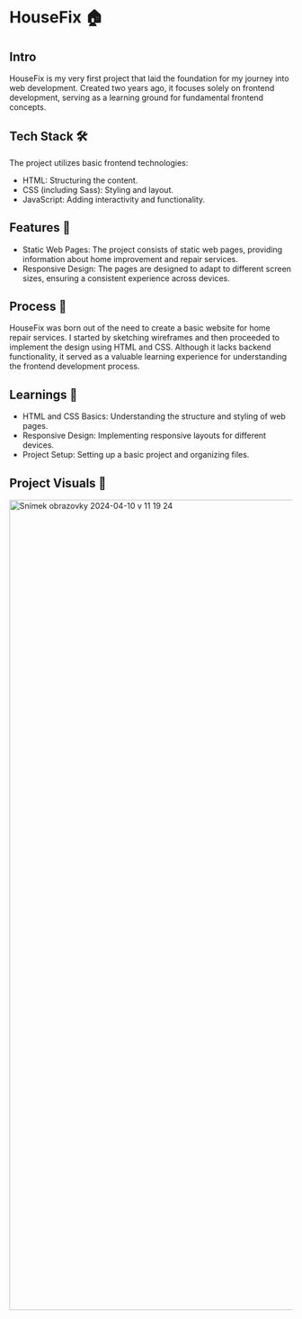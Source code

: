 <h1>HouseFix 🏠</h1>

<h2>Intro</h2>
HouseFix is my very first project that laid the foundation for my journey into web development. Created two years ago, it focuses solely on frontend development, serving as a learning ground for fundamental frontend concepts.

<h2>Tech Stack 🛠️</h2>
The project utilizes basic frontend technologies:
<ul>
<li>HTML: Structuring the content.</li>
<li>CSS (including Sass): Styling and layout.</li>
<li>JavaScript: Adding interactivity and functionality.</li>
</ul>

<h2>Features 🌟</h2>
<ul>
<li>Static Web Pages: The project consists of static web pages, providing information about home improvement and repair services.</li>
<li>Responsive Design: The pages are designed to adapt to different screen sizes, ensuring a consistent experience across devices.</li>
</ul>

<h2>Process 🚀</h2>

HouseFix was born out of the need to create a basic website for home repair services. I started by sketching wireframes and then proceeded to implement the design using HTML and CSS. Although it lacks backend functionality, it served as a valuable learning experience for understanding the frontend development process.

<h2>Learnings 🧠</h2>

<ul>
<li>HTML and CSS Basics: Understanding the structure and styling of web pages.</li>
<li>Responsive Design: Implementing responsive layouts for different devices.</li>
<li>Project Setup: Setting up a basic project and organizing files.</li>
</ul>

<h2>Project Visuals 📸</h2>
<img width="1439" alt="Snímek obrazovky 2024-04-10 v 11 19 24" src="https://github.com/Nixk25/build/assets/116200689/ec4ec3c5-55eb-4fcf-a8be-35284499c1a6">
